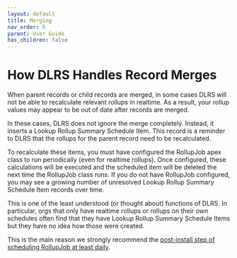 ```yaml
---
layout: default
title: Merging
nav_order: 5
parent: User Guide
has_children: false
---
```


# How DLRS Handles Record Merges
When parent records or child records are merged, in some cases DLRS will not be able to recalculate relevant rollups in realtime. As a result, your rollup values may appear to be out of date after records are merged.

In these cases, DLRS does not ignore the merge completely. Instead, it inserts a Lookup Rollup Summary Schedule Item. This record is a reminder to DLRS that the rollups for the parent record need to be recalculated.

To recalculate these items, you must have configured the RollupJob apex class to run periodically (even for realtime rollups). Once configured, these calculations will be executed and the scheduled item will be deleted the next time the RollupJob class runs. If you do not have RollupJob configured, you may see a growing number of unresolved Lookup Rollup Summary Schedule Item records over time.

This is one of the least understood (or thought about) functions of DLRS. In particular, orgs that only have realtime rollups or rollups on their own schedules often find that they have Lookup Rollup Summary Schedule Items but they have no idea how those were created.

This is the main reason we strongly recommend the [post-install step of scheduling RollupJob at least daily](https://sfdo-community-sprints.github.io/DLRS-Documentation/Post%20Install%20Steps/Post%20Install%20Steps.html#schedule-rollupjob-apex-class-at-least-once-per-day).
